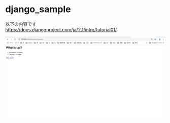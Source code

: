 # django_sample
以下の内容です  
https://docs.djangoproject.com/ja/2.1/intro/tutorial01/

![sample](./image/1.png)

